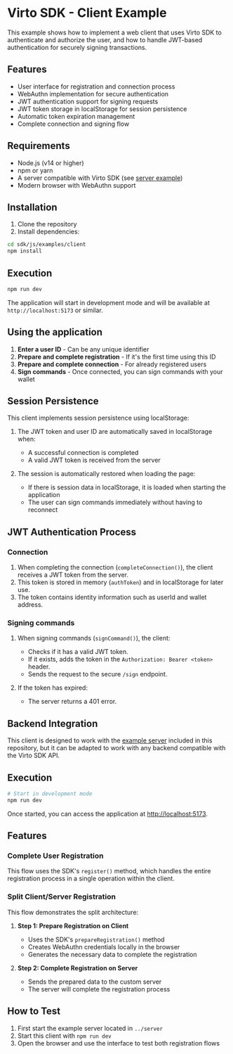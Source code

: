 # Virto SDK - Client Example

This example shows how to implement a web client that uses Virto SDK to authenticate and authorize the user, and how to handle JWT-based authentication for securely signing transactions.

## Features

- User interface for registration and connection process
- WebAuthn implementation for secure authentication
- JWT authentication support for signing requests
- JWT token storage in localStorage for session persistence
- Automatic token expiration management
- Complete connection and signing flow

## Requirements

- Node.js (v14 or higher)
- npm or yarn
- A server compatible with Virto SDK (see [server example](../server/README.md))
- Modern browser with WebAuthn support

## Installation

1. Clone the repository
2. Install dependencies:

```bash
cd sdk/js/examples/client
npm install
```

## Execution

```bash
npm run dev
```

The application will start in development mode and will be available at `http://localhost:5173` or similar.

## Using the application

1. **Enter a user ID** - Can be any unique identifier
2. **Prepare and complete registration** - If it's the first time using this ID
3. **Prepare and complete connection** - For already registered users
4. **Sign commands** - Once connected, you can sign commands with your wallet

## Session Persistence

This client implements session persistence using localStorage:

1. The JWT token and user ID are automatically saved in localStorage when:
   - A successful connection is completed
   - A valid JWT token is received from the server

2. The session is automatically restored when loading the page:
   - If there is session data in localStorage, it is loaded when starting the application
   - The user can sign commands immediately without having to reconnect

## JWT Authentication Process

### Connection

1. When completing the connection (`completeConnection()`), the client receives a JWT token from the server.
2. This token is stored in memory (`authToken`) and in localStorage for later use.
3. The token contains identity information such as userId and wallet address.

### Signing commands

1. When signing commands (`signCommand()`), the client:
   - Checks if it has a valid JWT token.
   - If it exists, adds the token in the `Authorization: Bearer <token>` header.
   - Sends the request to the secure `/sign` endpoint.

2. If the token has expired:
   - The server returns a 401 error.

## Backend Integration

This client is designed to work with the [example server](../server/README.md) included in this repository, but it can be adapted to work with any backend compatible with the Virto SDK API.

## Execution

```bash
# Start in development mode
npm run dev
```

Once started, you can access the application at [http://localhost:5173](http://localhost:5173).

## Features

### Complete User Registration

This flow uses the SDK's `register()` method, which handles the entire registration process in a single operation within the client.

### Split Client/Server Registration

This flow demonstrates the split architecture:

1. **Step 1: Prepare Registration on Client**
   - Uses the SDK's `prepareRegistration()` method
   - Creates WebAuthn credentials locally in the browser
   - Generates the necessary data to complete the registration

2. **Step 2: Complete Registration on Server**
   - Sends the prepared data to the custom server
   - The server will complete the registration process
   
## How to Test

1. First start the example server located in `../server`
2. Start this client with `npm run dev`
3. Open the browser and use the interface to test both registration flows

